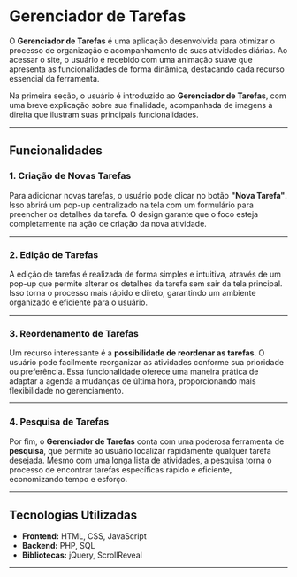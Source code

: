 # Gerenciador de Tarefas

O **Gerenciador de Tarefas** é uma aplicação desenvolvida para otimizar o processo de organização e acompanhamento de suas atividades diárias. Ao acessar o site, o usuário é recebido com uma animação suave que apresenta as funcionalidades de forma dinâmica, destacando cada recurso essencial da ferramenta. 

Na primeira seção, o usuário é introduzido ao **Gerenciador de Tarefas**, com uma breve explicação sobre sua finalidade, acompanhada de imagens à direita que ilustram suas principais funcionalidades.

---

## Funcionalidades

### 1. **Criação de Novas Tarefas**
Para adicionar novas tarefas, o usuário pode clicar no botão **"Nova Tarefa"**. Isso abrirá um pop-up centralizado na tela com um formulário para preencher os detalhes da tarefa. O design garante que o foco esteja completamente na ação de criação da nova atividade.

---

### 2. **Edição de Tarefas**
A edição de tarefas é realizada de forma simples e intuitiva, através de um pop-up que permite alterar os detalhes da tarefa sem sair da tela principal. Isso torna o processo mais rápido e direto, garantindo um ambiente organizado e eficiente para o usuário.

---

### 3. **Reordenamento de Tarefas**
Um recurso interessante é a **possibilidade de reordenar as tarefas**. O usuário pode facilmente reorganizar as atividades conforme sua prioridade ou preferência. Essa funcionalidade oferece uma maneira prática de adaptar a agenda a mudanças de última hora, proporcionando mais flexibilidade no gerenciamento.

---

### 4. **Pesquisa de Tarefas**
Por fim, o **Gerenciador de Tarefas** conta com uma poderosa ferramenta de **pesquisa**, que permite ao usuário localizar rapidamente qualquer tarefa desejada. Mesmo com uma longa lista de atividades, a pesquisa torna o processo de encontrar tarefas específicas rápido e eficiente, economizando tempo e esforço.

---

## Tecnologias Utilizadas

- **Frontend:** HTML, CSS, JavaScript
- **Backend:** PHP, SQL
- **Bibliotecas:** jQuery, ScrollReveal

---




